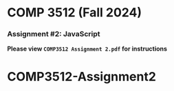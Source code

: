# COMP 3512 (Fall 2024)
### Assignment #2: JavaScript

**Please view `COMP3512 Assignment 2.pdf` for instructions**

  
# COMP3512-Assignment2
